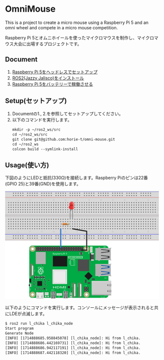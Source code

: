 # OmniMouse

This is a project to create a micro mouse using a Raspberry Pi 5 and an omni wheel and compete in a micro mouse competition.

Raspberry Pi 5とオムニホイールを使ったマイクロマウスを制作し、マイクロマウス大会に出場するプロジェクトです。

## Document

1. [Raspberry Pi 5をヘッドレスでセットアップ](docs/raspberry_pi_5_os_setup.md)
2. [ROS2(Jazzy Jalisco)をインストール](docs/ros2_setup.md)
3. [Raspberry Pi 5をバッテリーで稼働させる](docs/running_raspberry_pi_5_on_battery.md)

## Setup(セットアップ)

1. Documentの1., 2.を参照してセットアップしてください。
2. 以下のコマンドを実行します。  
   ```
   mkdir -p ~/ros2_ws/src
   cd ~/ros2_ws/src
   git clone git@github.com:horie-t/omni-mouse.git
   cd ~/ros2_ws
   colcon build --symlink-install
   ```

## Usage(使い方)

下図のようにLEDと抵抗(330Ω)を接続します。Raspberry Piのピンは22番(GPIO 25)と39番(GND)を使用します。

![](docs/images/LChika_Breadboard.svg)

以下のようにコマンドを実行します。コンソールにメッセージが表示されると共にLDEが点滅します。
```
$ ros2 run l_chika l_chika_node
Start program
Generate Node
[INFO] [1714888685.958845078] [l_chika_node]: Hi from l_chika.
[INFO] [1714888686.442169731] [l_chika_node]: Hi from l_chika.
[INFO] [1714888686.942117191] [l_chika_node]: Hi from l_chika.
[INFO] [1714888687.442118320] [l_chika_node]: Hi from l_chika.
```